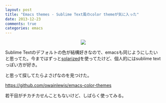 ```yaml
---
layout: post
title: "Emacs themes - Sublime Text風のcolor themeが気に入った"
date: 2013-12-23
comments: true
categories: emacs
---
```


<div align="center"><img src="/images/emacs-sublime-text-like-theme.png "Spolsky, Sublime Text風のcolor theme on Ubuntu 12.04"" class="image"></div>

Sublime Textのデフォルトの色が結構好きなので、emacsも同じようにしたいと思ってた。今まではずっと[solarized](http://ethanschoonover.com/solarized)を使ってたけど、個人的にはsublime textっぽい方が好き。


と思って探してたらよさげなのを見つけた。

https://github.com/owainlewis/emacs-color-themes

若干目がチカチカせんこともないけど、しばらく使ってみる。
